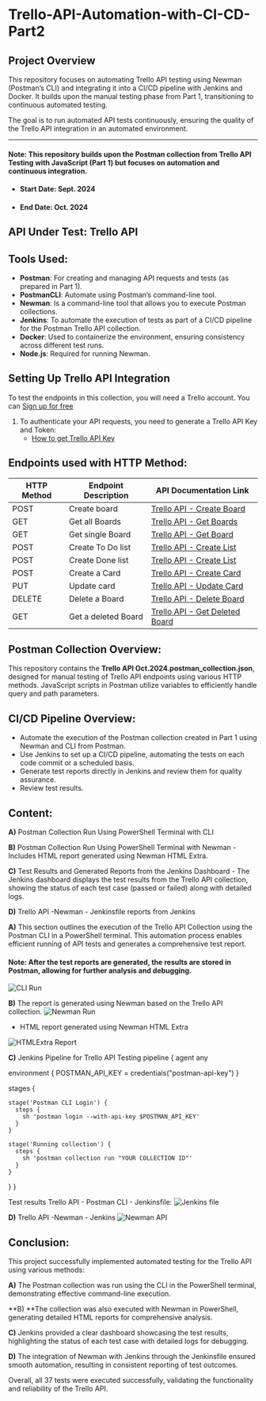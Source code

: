 # Trello-API-Automation-with-CI-CD-Part2

## Project Overview
This repository focuses on automating Trello API testing using Newman (Postman’s CLI) and integrating it into a CI/CD pipeline with Jenkins and Docker. It builds upon the manual testing phase from Part 1, transitioning to continuous automated testing.

The goal is to run automated API tests continuously, ensuring the quality of the Trello API integration in an automated environment.

-----------------------------------

#### Note: This repository builds upon the Postman collection from Trello API Testing with JavaScript (Part 1) but focuses on automation and continuous integration. 

- #### Start Date: Sept. 2024
- #### End Date: Oct. 2024

## API Under Test: Trello API

## Tools Used:
- **Postman**: For creating and managing API requests and tests (as prepared in Part 1).
- **PostmanCLI**: Automate using Postman’s command-line tool.
- **Newman**: Is a command-line tool that allows you to execute Postman collections.
- **Jenkins**: To automate the execution of tests as part of a CI/CD pipeline for the Postman Trello API collection.
- **Docker**: Used to containerize the environment, ensuring consistency across different test runs.
- **Node.js**: Required for running Newman.

## Setting Up Trello API Integration
To test the endpoints in this collection, you will need a Trello account. You can [Sign up for free]( https://trello.com/)
1. To authenticate your API requests, you need to generate a Trello API Key and Token:
   - [How to get Trello API Key](https://developer.atlassian.com/cloud/trello/guides/rest-api/authorization/)


 ## Endpoints used with HTTP Method:

| HTTP Method | Endpoint Description      | API Documentation Link                                               |  
|-------------|---------------------------|---------------------------------------------------------------------|
| POST        | Create board              | [Trello API - Create Board](https://developer.atlassian.com/cloud/trello/rest/api-group-boards/#api-boards-id-post) |
| GET         | Get all Boards            | [Trello API - Get Boards](https://developer.atlassian.com/cloud/trello/rest/api-group-boards/#api-boards-get)  |
| GET         | Get single Board          | [Trello API - Get Board](https://developer.atlassian.com/cloud/trello/rest/api-group-boards/#api-boards-id-get)  |
| POST        | Create To Do list         | [Trello API - Create List](https://developer.atlassian.com/cloud/trello/rest/api-group-lists/#api-lists-id-post)  |  
| POST        | Create Done list          | [Trello API - Create List](https://developer.atlassian.com/cloud/trello/rest/api-group-lists/#api-lists-id-post)  |  
| POST        | Create a Card             | [Trello API - Create Card](https://developer.atlassian.com/cloud/trello/rest/api-group-cards/#api-cards-id-post)  |  
| PUT         | Update card               | [Trello API - Update Card](https://developer.atlassian.com/cloud/trello/rest/api-group-cards/#api-cards-id-put)  | 
| DELETE      | Delete a Board            | [Trello API - Delete Board](https://developer.atlassian.com/cloud/trello/rest/api-group-boards/#api-boards-id-delete) |  
| GET         | Get a deleted Board       | [Trello API - Get Deleted Board](https://developer.atlassian.com/cloud/trello/rest/api-group-boards/#api-boards-id-get) | 


## Postman Collection Overview:
This repository contains the **Trello API Oct.2024.postman_collection.json**, designed for manual testing of Trello API endpoints using various HTTP methods. JavaScript scripts in Postman utilize variables to efficiently handle query and path parameters.


## CI/CD Pipeline Overview:
- Automate the execution of the Postman collection created in Part 1 using Newman and CLI from Postman.
- Use Jenkins to set up a CI/CD pipeline, automating the tests on each code commit or a scheduled basis.
- Generate test reports directly in Jenkins and review them for quality assurance.
- Review test results.

## Content:
**A)** Postman Collection Run Using PowerShell Terminal with CLI 

**B)** Postman Collection Run Using PowerShell Terminal with Newman
      - Includes HTML report generated using Newman HTML Extra.

**C)** Test Results and Generated Reports from the Jenkins Dashboard
      - The Jenkins dashboard displays the test results from the Trello API collection, showing the status of each test case (passed or failed) along with detailed logs.

**D)** Trello API -Newman - Jenkinsfile reports from Jenkins      

**A)** This section outlines the execution of the Trello API Collection using the Postman CLI in a PowerShell terminal. This automation process enables efficient running of API tests and generates a comprehensive test report.

#### Note: After the test reports are generated, the results are stored in Postman, allowing for further analysis and debugging.
 ![CLI Run](<Images/Report CLI run to Postman Cloud.png>)
 

**B)** The report is generated using Newman based on the Trello API collection.
![Newman Run](<Images/Report Newman run from Postman.png>)

- HTML report generated using Newman HTML Extra

![HTMLExtra Report](<Images/Newman Run HTML extra Report.png>)


**C)** Jenkins Pipeline for Trello API Testing
pipeline {
  agent any
  
  environment {
      POSTMAN_API_KEY = credentials("postman-api-key")
  }

  stages {

    stage('Postman CLI Login') {
      steps {
        sh 'postman login --with-api-key $POSTMAN_API_KEY'
      }
    }

    stage('Running collection') {
      steps {
        sh 'postman collection run "YOUR COLLECTION ID"'
      }
    }
  }
}

Test results Trello API - Postman CLI - Jenkinsfile:
![Jenkins file](<Images/Trello API - Postman CLI - Jenkinsfile.png>)



**D)** Trello API -Newman - Jenkins
![Newman API](<Images/Trello API -Newman - Jenkinsfile.png>)


## Conclusion:
This project successfully implemented automated testing for the Trello API using various methods:

**A)** The Postman collection was run using the CLI in the PowerShell terminal, demonstrating effective command-line execution.

**B) **The collection was also executed with Newman in PowerShell, generating detailed HTML reports for comprehensive analysis.

**C)** Jenkins provided a clear dashboard showcasing the test results, highlighting the status of each test case with detailed logs for debugging.

**D)** The integration of Newman with Jenkins through the Jenkinsfile ensured smooth automation, resulting in consistent reporting of test outcomes.

Overall, all 37 tests were executed successfully, validating the functionality and reliability of the Trello API.
